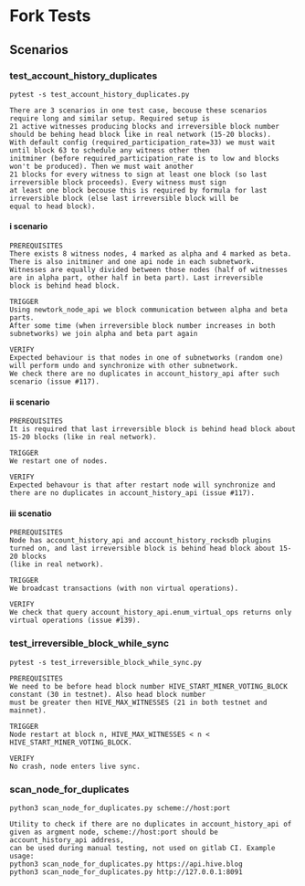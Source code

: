# Fork Tests

## Scenarios

### test_account_history_duplicates
    pytest -s test_account_history_duplicates.py

    There are 3 scenarios in one test case, becouse these scenarios require long and similar setup. Required setup is
    21 active witnesses producing blocks and irreversible block number should be behing head block like in real network (15-20 blocks).
    With default config (required_participation_rate=33) we must wait until block 63 to schedule any witness other then
    initminer (before required_participation_rate is to low and blocks won't be produced). Then we must wait another
    21 blocks for every witness to sign at least one block (so last irreversible block proceeds). Every witness must sign
    at least one block becouse this is required by formula for last irreversible block (else last irreversible block will be
    equal to head block).

#### i scenario
    PREREQUISITES
    There exists 8 witness nodes, 4 marked as alpha and 4 marked as beta. There is also initminer and one api node in each subnetwork.
    Witnesses are equally divided between those nodes (half of witnesses are in alpha part, other half in beta part). Last irreversible
    block is behind head block.

    TRIGGER
    Using newtork_node_api we block communication between alpha and beta parts.
    After some time (when irreversible block number increases in both subnetworks) we join alpha and beta part again

    VERIFY
    Expected behaviour is that nodes in one of subnetworks (random one) will perform undo and synchronize with other subnetwork.
    We check there are no duplicates in account_history_api after such scenario (issue #117).

#### ii scenario
    PREREQUISITES
    It is required that last irreversible block is behind head block about 15-20 blocks (like in real network).

    TRIGGER
    We restart one of nodes.

    VERIFY
    Expected behavour is that after restart node will synchronize and there are no duplicates in account_history_api (issue #117).

#### iii scenatio
    PREREQUISITES
    Node has account_history_api and account_history_rocksdb plugins turned on, and last irreversible block is behind head block about 15-20 blocks
    (like in real network).

    TRIGGER
    We broadcast transactions (with non virtual operations).

    VERIFY
    We check that query account_history_api.enum_virtual_ops returns only virtual operations (issue #139).

### test_irreversible_block_while_sync
    pytest -s test_irreversible_block_while_sync.py

    PREREQUISITES
    We need to be before head block number HIVE_START_MINER_VOTING_BLOCK constant (30 in testnet). Also head block number
    must be greater then HIVE_MAX_WITNESSES (21 in both testnet and mainnet).

    TRIGGER
    Node restart at block n, HIVE_MAX_WITNESSES < n < HIVE_START_MINER_VOTING_BLOCK.

    VERIFY
    No crash, node enters live sync.

### scan_node_for_duplicates
    python3 scan_node_for_duplicates.py scheme://host:port

    Utility to check if there are no duplicates in account_history_api of given as argment node, scheme://host:port should be account_history_api address,
    can be used during manual testing, not used on gitlab CI. Example usage:
    python3 scan_node_for_duplicates.py https://api.hive.blog
    python3 scan_node_for_duplicates.py http://127.0.0.1:8091
